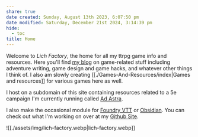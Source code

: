 ```yaml
---
share: true
date created: Sunday, August 13th 2023, 6:07:50 pm
date modified: Saturday, December 21st 2024, 3:14:39 pm
hide:
  - toc
title: Home
---
```


Welcome to *Lich Factory*, the home for all my ttrpg game info and resources. Here you'll find [my blog](https://lichfactory.com/cryptography/) on game-related stuff including adventure writing, game design and game hacks, and whatever other things I think of. I also am slowly creating [[./Games-And-Resources/index|Games and resources]] for various games here as well. 

I host on a subdomain of this site containing resources related to a 5e campaign I'm currently running called [Ad Astra](https://adastra.lichfactory.com). 

I also make the occasional module for [Foundry VTT](https://foundryvtt.com) or [Obsidian](https://obsidian.md). You can check out what I'm working on over at my [Github Site](https://github.com/LichFactory-Games). 

![[./assets/img/lich-factory.webp|lich-factory.webp]]
